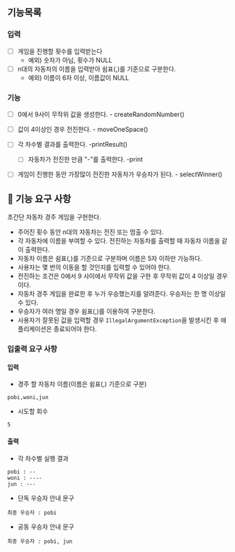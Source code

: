 ## 기능목록
### 입력
- [ ] 게임을 진행할 횟수를 입력받는다
    - 예외) 숫자가 아님, 횟수가 NULL
- [ ] n대의 자동차의 이름을 입력받아 쉼표(,)를 기준으로 구분한다.
    - 예외) 이름이 6자 이상, 이름값이 NULL

### 기능
- [ ] 0에서 9사이 무작위 값을 생성한다. - createRandomNumber()
- [ ] 값이 4이상인 경우 전진한다. - moveOneSpace()
- [ ] 각 차수별 결과를 출력한다. -printResult()
  - [ ] 자동차가 전진한 만큼 "-"를 출력한다. -print
- [ ] 게임이 진행한 동안 가장많이 전진한 자동차가 우승자가 된다. - selectWinner()
 



## 🚀 기능 요구 사항

초간단 자동차 경주 게임을 구현한다.

- 주어진 횟수 동안 n대의 자동차는 전진 또는 멈출 수 있다.
- 각 자동차에 이름을 부여할 수 있다. 전진하는 자동차를 출력할 때 자동차 이름을 같이 출력한다.
- 자동차 이름은 쉼표(,)를 기준으로 구분하며 이름은 5자 이하만 가능하다.
- 사용자는 몇 번의 이동을 할 것인지를 입력할 수 있어야 한다.
- 전진하는 조건은 0에서 9 사이에서 무작위 값을 구한 후 무작위 값이 4 이상일 경우이다.
- 자동차 경주 게임을 완료한 후 누가 우승했는지를 알려준다. 우승자는 한 명 이상일 수 있다.
- 우승자가 여러 명일 경우 쉼표(,)를 이용하여 구분한다.
- 사용자가 잘못된 값을 입력할 경우 `IllegalArgumentException`을 발생시킨 후 애플리케이션은 종료되어야 한다.

### 입출력 요구 사항

#### 입력

- 경주 할 자동차 이름(이름은 쉼표(,) 기준으로 구분)

```
pobi,woni,jun
```

- 시도할 회수

```
5
```

#### 출력

- 각 차수별 실행 결과

```
pobi : --
woni : ----
jun : ---
```

- 단독 우승자 안내 문구

```
최종 우승자 : pobi
```

- 공동 우승자 안내 문구

```
최종 우승자 : pobi, jun
```